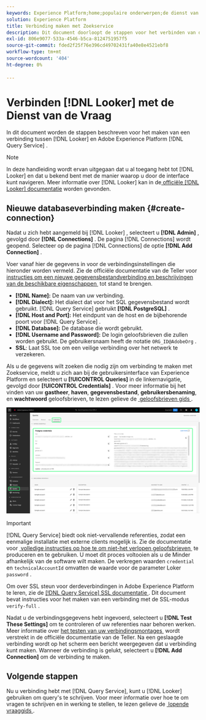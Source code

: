 ```yaml
---
keywords: Experience Platform;home;populaire onderwerpen;de dienst van de Vraag;de vraagdienst;Leider;Leider;verbindt met de vraagdienst;
solution: Experience Platform
title: Verbinding maken met Zoekservice
description: Dit document doorloopt de stappen voor het verbinden van de Teller met de Dienst van de Vraag van Adobe Experience Platform.
exl-id: 806e9077-533a-4546-b5ca-8124751957f5
source-git-commit: fded2f25f76e396cd49702431fa40e8e4521ebf8
workflow-type: tm+mt
source-wordcount: '404'
ht-degree: 0%

---
```


# Verbinden [!DNL Looker] met de Dienst van de Vraag

In dit document worden de stappen beschreven voor het maken van een verbinding tussen [!DNL Looker] en Adobe Experience Platform [!DNL Query Service] .

>[!NOTE]
>
> In deze handleiding wordt ervan uitgegaan dat u al toegang hebt tot [!DNL Looker] en dat u bekend bent met de manier waarop u door de interface kunt navigeren. Meer informatie over [!DNL Looker] kan in de [&#x200B; officiële  [!DNL Looker]  documentatie &#x200B;](https://docs.looker.com/) worden gevonden.

## Nieuwe databaseverbinding maken {#create-connection}

Nadat u zich hebt aangemeld bij [!DNL Looker] , selecteert u **[!DNL Admin]** , gevolgd door **[!DNL Connections]** . De pagina [!DNL Connections] wordt geopend. Selecteer op de pagina [!DNL Connections] de optie **[!DNL Add Connection]** .

Voer vanaf hier de gegevens in voor de verbindingsinstellingen die hieronder worden vermeld. Zie de officiële documentatie van de Teller voor [&#x200B; instructies om een nieuwe gegevensbestandverbinding en beschrijvingen van de beschikbare eigenschappen &#x200B;](https://cloud.google.com/looker/docs/connecting-to-your-db#creating_a_new_database_connection) tot stand te brengen.

- **[!DNL Name]:** De naam van uw verbinding.
- **[!DNL Dialect]:** Het dialect dat voor het SQL gegevensbestand wordt gebruikt. [!DNL Query Service] gebruikt **[!DNL PostgreSQL]** .
- **[!DNL Host and Port]:** Het eindpunt van de host en de bijbehorende poort voor [!DNL Query Service] .
- **[!DNL Database]:** De database die wordt gebruikt.
- **[!DNL Username and Password]:** De login geloofsbrieven die zullen worden gebruikt. De gebruikersnaam heeft de notatie `ORG_ID@AdobeOrg` .
- **SSL**: Laat SSL toe om een veilige verbinding over het netwerk te verzekeren.

Als u de gegevens wilt zoeken die nodig zijn om verbinding te maken met Zoekservice, meldt u zich aan bij de gebruikersinterface van Experience Platform en selecteert u **[!UICONTROL Queries]** in de linkernavigatie, gevolgd door **[!UICONTROL Credentials]** . Voor meer informatie bij het vinden van uw **gastheer**, **haven**, **gegevensbestand**, **gebruikersbenaming**, en **wachtwoord** geloofsbrieven, te lezen gelieve de [&#x200B; geloofsbrieven gids &#x200B;](../ui/credentials.md).

![&#x200B; de pagina van Geloofsbrieven van de werkruimte van de Vragen van Experience Platform met Geloofsbrieven en de Verpletterende Gemaakte Referenties.](../images/clients/looker/query-service-credentials-page.png)

>[!IMPORTANT]
>
>[!DNL Query Service] biedt ook niet-vervallende referenties, zodat een eenmalige installatie met externe clients mogelijk is. Zie de documentatie voor [&#x200B; volledige instructies op hoe te om niet-het verlopen geloofsbrieven &#x200B;](../ui/credentials.md#non-expiring-credentials) te produceren en te gebruiken. U moet dit proces voltooien als u de Minder afhankelijk van de software wilt maken. De verkregen waarden `credential` en `technicalAccountId` omvatten de waarde voor de parameter Loker `password` .

Om over SSL steun voor derdeverbindingen in Adobe Experience Platform te leren, zie de [[!DNL Query Service]  SSL documentatie &#x200B;](./ssl-modes.md). Dit document bevat instructies voor het maken van een verbinding met de SSL-modus `verify-full` .

Nadat u de verbindingsgegevens hebt ingevoerd, selecteert u **[!DNL Test These Settings]** om te controleren of uw referenties naar behoren werken. Meer informatie over [&#x200B; het testen van uw verbindingsmontages &#x200B;](https://cloud.google.com/looker/docs/connecting-to-your-db#testing_your_connection_settings) wordt verstrekt in de officiële documentatie van de Teller. Na een geslaagde verbinding wordt op het scherm een bericht weergegeven dat u verbinding kunt maken. Wanneer de verbinding is gelukt, selecteert u **[!DNL Add Connection]** om de verbinding te maken.

## Volgende stappen

Nu u verbinding hebt met [!DNL Query Service], kunt u [!DNL Looker] gebruiken om query&#39;s te schrijven. Voor meer informatie over hoe te om vragen te schrijven en in werking te stellen, te lezen gelieve de [&#x200B; lopende vraaggids &#x200B;](../best-practices/writing-queries.md).
